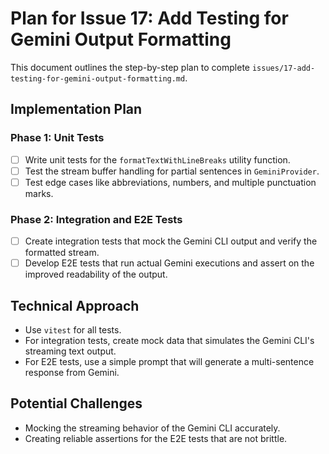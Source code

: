 # Plan for Issue 17: Add Testing for Gemini Output Formatting

This document outlines the step-by-step plan to complete `issues/17-add-testing-for-gemini-output-formatting.md`.

## Implementation Plan

### Phase 1: Unit Tests
- [ ] Write unit tests for the `formatTextWithLineBreaks` utility function.
- [ ] Test the stream buffer handling for partial sentences in `GeminiProvider`.
- [ ] Test edge cases like abbreviations, numbers, and multiple punctuation marks.

### Phase 2: Integration and E2E Tests
- [ ] Create integration tests that mock the Gemini CLI output and verify the formatted stream.
- [ ] Develop E2E tests that run actual Gemini executions and assert on the improved readability of the output.

## Technical Approach
- Use `vitest` for all tests.
- For integration tests, create mock data that simulates the Gemini CLI's streaming text output.
- For E2E tests, use a simple prompt that will generate a multi-sentence response from Gemini.

## Potential Challenges
- Mocking the streaming behavior of the Gemini CLI accurately.
- Creating reliable assertions for the E2E tests that are not brittle.
